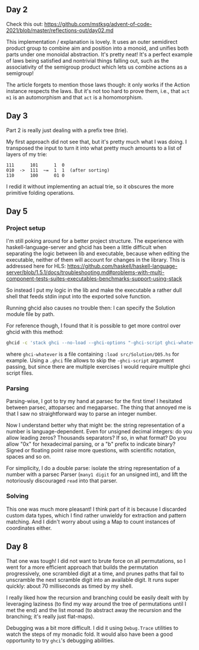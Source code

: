 ## Day 2

Check this out:
https://github.com/mstksg/advent-of-code-2021/blob/master/reflections-out/day02.md

This implementation / explanation is lovely. It uses an outer semidirect
product group to combine aim and position into a monoid, and unifies both parts
under one monoidal abstraction. It's pretty neat! It's a perfect example of
laws being satisfied and nontrivial things falling out, such as the
associativity of the semigroup product which lets us combine actions as a
semigroup!

The article forgets to mention those laws though: it only works if the Action
instance respects the laws. But it's not too hard to prove them, i.e., that
`act m1` is an automorphism and that `act` is a homomorphism.

## Day 3

Part 2 is really just dealing with a prefix tree (trie).

My first approach did not see that, but it's pretty much what I was doing. I
transposed the input to turn it into what pretty much amounts to a list of
layers of my trie:

```
111      101      1  0
010  ->  111  ~=  1  1  (after sorting)
110      100      01 0
```

I redid it without implementing an actual trie, so it obscures the more
primitive folding operations.

## Day 5

### Project setup

I'm still poking around for a better project structure. The experience with
haskell-language-server and ghcid has been a little difficult when separating
the logic between lib and executable, because when editing the executable,
neither of them will account for changes in the library. This is addressed here
for HLS:
https://github.com/haskell/haskell-language-server/blob/1.5.1/docs/troubleshooting.md#problems-with-multi-component-tests-suites-executables-benchmarks-support-using-stack

So instead I put my logic in the lib and make the executable a rather dull
shell that feeds stdin input into the exported solve function.

Running ghcid also causes no trouble then: I can specify the Solution module
file by path.

For reference though, I found that it is possible to get more control over ghcid with this method:

```sh
ghcid -c 'stack ghci --no-load --ghci-options "-ghci-script ghci-whatever"' -a
```

where `ghci-whatever` is a file containing `:load src/Solution/D05.hs` for
example. Using a `.ghci` file allows to skip the `-ghci-script` argument
passing, but since there are multiple exercises I would require multiple ghci
script files.

### Parsing

Parsing-wise, I got to try my hand at parsec for the first time! I hesitated
between parsec, attoparsec and megaparsec. The thing that annoyed me is that I
saw no straightforward way to parse an integer number.

Now I understand better why that might be: the string representation of a
number is language-dependent. Even for unsigned decimal integers: do you allow
leading zeros? Thousands separators? If so, in what format? Do you allow "0x"
for hexadecimal parsing, or a "b" prefix to indicate binary? Signed or floating
point raise more questions, with scientific notation, spaces and so on.

For simplicity, I do a double parse: isolate the string representation of a
number with a parsec Parser (`many1 digit` for an unsigned int), and lift
the notoriously discouraged `read` into that parser.

### Solving

This one was much more pleasant! I think part of it is because I discarded
custom data types, which I find rather unwieldy for extraction and pattern
matching. And I didn't worry about using a Map to count instances of
coordinates either.


## Day 8

That one was tough! I did not want to brute force on all permutations, so I
went for a more efficient approach that builds the permutation progressively,
one scrambled digit at a time, and prunes paths that fail to unscramble the
next scramble digit into an available digit. It runs super quickly: about 70
milliseconds as timed by my shell.

I really liked how the recursion and branching could be easily dealt with by
leveraging laziness (to find my way around the tree of permutations until I met
the end) and the list monad (to abstract away the recursion and the branching;
it's really just flat-maps).

Debugging was a bit more difficult. I did it using `Debug.Trace` utilities to
watch the steps of my monadic fold. It would also have been a good opportunity
to try `ghci`'s debugging abilities.

